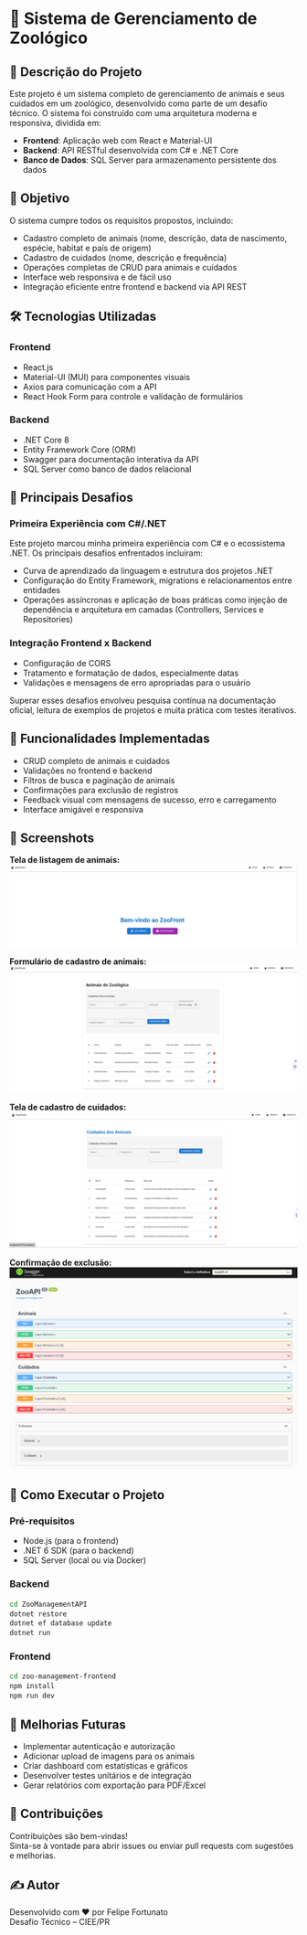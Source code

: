 # 🐾 Sistema de Gerenciamento de Zoológico

## 📌 Descrição do Projeto
Este projeto é um sistema completo de gerenciamento de animais e seus cuidados em um zoológico, desenvolvido como parte de um desafio técnico. O sistema foi construído com uma arquitetura moderna e responsiva, dividida em:

- **Frontend**: Aplicação web com React e Material-UI  
- **Backend**: API RESTful desenvolvida com C# e .NET Core  
- **Banco de Dados**: SQL Server para armazenamento persistente dos dados

## 🎯 Objetivo
O sistema cumpre todos os requisitos propostos, incluindo:

- Cadastro completo de animais (nome, descrição, data de nascimento, espécie, habitat e país de origem)  
- Cadastro de cuidados (nome, descrição e frequência)  
- Operações completas de CRUD para animais e cuidados  
- Interface web responsiva e de fácil uso  
- Integração eficiente entre frontend e backend via API REST  

## 🛠️ Tecnologias Utilizadas

### Frontend
- React.js  
- Material-UI (MUI) para componentes visuais  
- Axios para comunicação com a API  
- React Hook Form para controle e validação de formulários  

### Backend
- .NET Core 8
- Entity Framework Core (ORM)  
- Swagger para documentação interativa da API  
- SQL Server como banco de dados relacional  

## 🧗 Principais Desafios

### Primeira Experiência com C#/.NET
Este projeto marcou minha primeira experiência com C# e o ecossistema .NET. Os principais desafios enfrentados incluíram:

- Curva de aprendizado da linguagem e estrutura dos projetos .NET  
- Configuração do Entity Framework, migrations e relacionamentos entre entidades  
- Operações assíncronas e aplicação de boas práticas como injeção de dependência e arquitetura em camadas (Controllers, Services e Repositories)  

### Integração Frontend x Backend
- Configuração de CORS  
- Tratamento e formatação de dados, especialmente datas  
- Validações e mensagens de erro apropriadas para o usuário  

Superar esses desafios envolveu pesquisa contínua na documentação oficial, leitura de exemplos de projetos e muita prática com testes iterativos.

## 🚀 Funcionalidades Implementadas
- CRUD completo de animais e cuidados  
- Validações no frontend e backend  
- Filtros de busca e paginação de animais  
- Confirmações para exclusão de registros  
- Feedback visual com mensagens de sucesso, erro e carregamento  
- Interface amigável e responsiva  

## 📸 Screenshots

**Tela de listagem de animais:**  
![Listagem de Animais](imgs/Captura1.png)

**Formulário de cadastro de animais:**  
![Cadastro de Animais](imgs/Captura2.png)

**Tela de cadastro de cuidados:**  
![Cadastro de Cuidados](imgs/Captura3.png)

**Confirmação de exclusão:**  
![Confirmação de Exclusão](imgs/Captura4.png)

## 🏁 Como Executar o Projeto

### Pré-requisitos
- Node.js (para o frontend)  
- .NET 6 SDK (para o backend)  
- SQL Server (local ou via Docker)  

### Backend
```bash
cd ZooManagementAPI
dotnet restore
dotnet ef database update
dotnet run
```

### Frontend
```bash
cd zoo-management-frontend
npm install
npm run dev
```

## 🔮 Melhorias Futuras
- Implementar autenticação e autorização  
- Adicionar upload de imagens para os animais  
- Criar dashboard com estatísticas e gráficos  
- Desenvolver testes unitários e de integração  
- Gerar relatórios com exportação para PDF/Excel  

## 🤝 Contribuições
Contribuições são bem-vindas!  
Sinta-se à vontade para abrir issues ou enviar pull requests com sugestões e melhorias.

## ✍️ Autor
Desenvolvido com ❤️ por Felipe Fortunato  
Desafio Técnico – CIEE/PR
